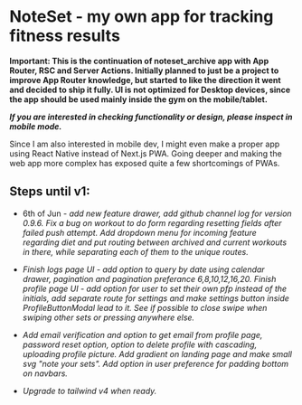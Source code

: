 # NoteSet - my own app for tracking fitness results

**Important: This is the continuation of noteset_archive app with App Router, RSC and Server Actions. Initially planned to just be a project to improve App Router knowledge, but started to like the direction it went and decided to ship it fully. UI is not optimized for Desktop devices, since the app should be used mainly inside the gym on the mobile/tablet.**

**_If you are interested in checking functionality or design, please inspect in mobile mode._**

Since I am also interested in mobile dev, I might even make a proper app using React Native instead of Next.js PWA. Going deeper and making the web app more complex has exposed quite a few shortcomings of PWAs.

## Steps until v1:

- 6th of Jun - _add new feature drawer, add github channel log for version 0.9.6. Fix a bug on workout to do form regarding resetting fields after failed push attempt. Add dropdown menu for incoming feature regarding diet and put routing between archived and current workouts in there, while separating each of them to the unique routes._

- _Finish logs page UI - add option to query by date using calendar drawer, pagination and pagination preferance 6,8,10,12,16,20. Finish profile page UI - add option for user to set their own pfp instead of the initials, add separate route for settings and make settings button inside ProfileButtonModal lead to it. See if possible to close swipe when swiping other sets or pressing anywhere else._

- _Add email verification and option to get email from profile page, password reset option, option to delete profile with cascading, uploading profile picture. Add gradient on landing page and make small svg "note your sets". Add option in user preference for padding bottom on navbars._

- _Upgrade to tailwind v4 when ready._
